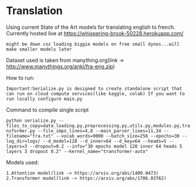 # Translation

Using current State of the Art models for translating english to french.
Currently hosted live at https://whispering-brook-50228.herokuapp.com/

`might be down coz loading biggie models on free small dynos...will make smaller models later`

Dataset used is taken from manything.org(link -> http://www.manythings.org/anki/fra-eng.zip)

How to run:

`Important:Serialize.py is designed to create standalone script that can run on cloud compute services(like kaggle, colab)
If you want to run locally configure main.py`

Command to compile single script

`python serialize.py --files_to_copy=data_loading.py,preprocessing.py,utils.py,modules.py,transformer.py --file_impo_lines=4,8 --main_parser_lines=11,34 --filename="fra.txt" --vocab_words=9000 --batch_size=256 --epochs=30 --log_dir=logs/ --d_model=128 --d_inner=64 --d_key=64 --heads=5 --layers=3 --dropout=0.2 --info="30 epochs model 128 inner 64 heads 5 layers 3 dropout 0.2" --kernel_name="transformer-auto"`

Models used:

    1.Attention model(link -> https://arxiv.org/abs/1409.0473)
    2.Transformer model(link -> https://arxiv.org/abs/1706.03762)
